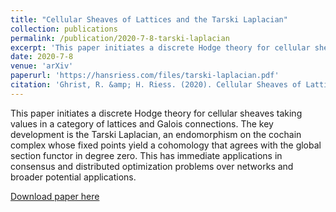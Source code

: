 ```yaml
---
title: "Cellular Sheaves of Lattices and the Tarski Laplacian"
collection: publications
permalink: /publication/2020-7-8-tarski-laplacian
excerpt: 'This paper initiates a discrete Hodge theory for cellular sheaves taking values in a category of lattices and Galois connections. The key development is the Tarski Laplacian, an endomorphism on the cochain complex whose fixed points yield a cohomology that agrees with the global section functor in degree zero. This has immediate applications in consensus and distributed optimization problems over networks and broader potential applications.'
date: 2020-7-8
venue: 'arXiv'
paperurl: 'https://hansriess.com/files/tarski-laplacian.pdf'
citation: 'Ghrist, R. &amp; H. Riess. (2020). Cellular Sheaves of Lattices and the Tarski Laplacian. <i>arXiv preprint</i>. Submitted.'
---
```

This paper initiates a discrete Hodge theory for cellular sheaves taking values in a category of lattices and Galois connections. The key development is the Tarski Laplacian, an endomorphism on the cochain complex whose fixed points yield a cohomology that agrees with the global section functor in degree zero. This has immediate applications in consensus and distributed optimization problems over networks and broader potential applications.

[Download paper here](https://hansriess.com/files/tarski-laplacian.pdf)
